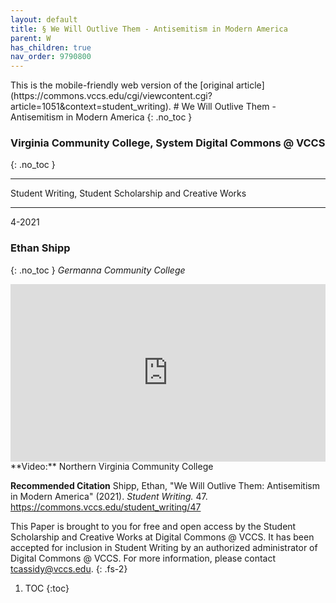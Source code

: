 ```yaml
---
layout: default
title: § We Will Outlive Them - Antisemitism in Modern America 
parent: W 
has_children: true
nav_order: 9790800
---
```

<style>
.dont-break-out {
  /* These are technically the same, but use both */
  overflow-wrap: break-word;
  word-wrap: break-word;

     -ms-word-break: break-all;
  /* This is the dangerous one in WebKit, as it breaks things wherever */
  word-break: break-all;
  /* Instead use this non-standard one: */
  word-break: break-word;
}

.youtube-container {
    position: relative;
    width: 100%;
    height: 0;
    padding-bottom: 56.25%;
}
.youtube-video {
    position: absolute;
    top: 0;
    left: 0;
    width: 100%;
    height: 100%;
}

</style>

<div class="dont-break-out" markdown="1">
This is the mobile-friendly web version of the [original article](https://commons.vccs.edu/cgi/viewcontent.cgi?article=1051&context=student_writing).
# We Will Outlive Them - Antisemitism in Modern America 
{: .no_toc }

### Virginia Community College, System Digital Commons @ VCCS 
{: .no_toc }

***

Student Writing, Student Scholarship and Creative Works 

***

4-2021

### Ethan Shipp
{: .no_toc }
*Germanna Community College*

<div class="youtube-container">
<iframe width="100%" src="https://www.youtube.com/embed/-V1ekBoFS14" title="YouTube video player" frameborder="0" allow="accelerometer; autoplay; clipboard-write; encrypted-media; gyroscope; picture-in-picture" allowfullscreen class="youtube-video"></iframe>
</div>
**Video:** Northern Virginia Community College 

**Recommended Citation**
Shipp, Ethan, "We Will Outlive Them: Antisemitism in Modern America" (2021). *Student Writing.* 47. https://commons.vccs.edu/student_writing/47

This Paper is brought to you for free and open access by the Student Scholarship and Creative Works at Digital Commons @ VCCS. It has been accepted for inclusion in Student Writing by an authorized administrator of Digital Commons @ VCCS. For more information, please contact tcassidy@vccs.edu.
{: .fs-2}

1. TOC
{:toc}
 
</div>
